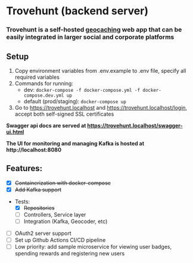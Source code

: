 # Trovehunt (backend server)
### Trovehunt is a self-hosted [geocaching](https://wikipedia.org/wiki/Geocaching?lang=en) web app that can be easily integrated in larger social and corporate platforms

## Setup
1) Copy environment variables from .env.example to .env file, specify all required variables
2) Commands for running: 
    - dev: `docker-compose -f docker-compose.yml -f docker-compose.dev.yml up`
    - default (prod/staging): `docker-compose up`
3) Go to https://trovehunt.localhost and https://trovehunt.localhost/login, accept both self-signed SSL certificates

**Swagger api docs are served at https://trovehunt.localhost/swagger-ui.html**

**The UI for monitoring and managing Kafka is hosted at http://localhost:8080**

## Features:
- [x] ~~Containerization with docker-compose~~
- [x] ~~Add Kafka support~~
- Tests:
    - [x] ~~Repositories~~
    - [ ] Controllers, Service layer
    - [ ] Integration (Kafka, Geocoder, etc)
- [ ] OAuth2 server support
- [ ] Set up Github Actions CI/CD pipeline
- [ ] Low priority: add sample microservice for viewing user badges, spending rewards and registering new users
